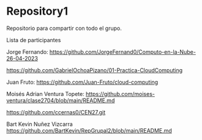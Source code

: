 # Repository1
Repositorio para compartir con todo el grupo.


Lista de participantes


Jorge Fernando: https://github.com/JorgeFernand0/Computo-en-la-Nube-26-04-2023

https://github.com/GabrielOchoaPizano/01-Practica-CloudComputing

Juan Fruto: https://github.com/Juan-Fruto/cloud-computing

Moisés Adrian Ventura Topete: https://github.com/moises-ventura/clase2704/blob/main/README.md


https://github.com/ccernas0/CEN27.git





Bart Kevin Nuñez Vizcarra https://github.com/BartKevin/RepGrupal2/blob/main/README.md
